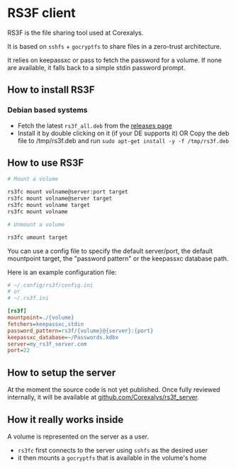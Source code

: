 # RS3F client

RS3F is the file sharing tool used at Corexalys.

It is based on `sshfs` + `gocryptfs` to share files in a zero-trust architecture.

It relies on keepassxc or pass to fetch the password for a volume. If none are available, it falls back to a simple stdin password prompt.

## How to install RS3F

### Debian based systems

- Fetch the latest `rs3f_all.deb` from the [releases page](https://github.com/Corexalys/rs3f/releases/latest)
- Install it by double clicking on it (if your DE supports it)
  OR
  Copy the deb file to /tmp/rs3f.deb and run `sudo apt-get install -y -f /tmp/rs3f.deb`

## How to use RS3F

```bash
# Mount a volume

rs3fc mount volname@server:port target
rs3fc mount volname@server target
rs3fc mount volname target
rs3fc mount volname

# Unmount a volume

rs3fc umount target
```

You can use a config file to specify the default server/port, the default mountpoint target, the "password pattern" or the keepassxc database path.

Here is an example configuration file:

```ini
# ~/.config/rs3f/config.ini
# or
# ~/.rs3f.ini

[rs3f]
mountpoint=./{volume}
fetchers=keepassxc,stdin
password_pattern=rs3f/{volume}@{server}:{port}
keepassxc_database=~/Passwords.kdbx
server=my_rs3f_server.com
port=22
```

## How to setup the server

At the moment the source code is not yet published. Once fully reviewed internally, it will be available at [github.com/Corexalys/rs3f\_server](https://github.com/Corexalys/rs3f_server).

## How it really works inside

A volume is represented on the server as a user.

- `rs3fc` first connects to the server using `sshfs` as the desired user
- it then mounts a `gocryptfs` that is available in the volume's home
